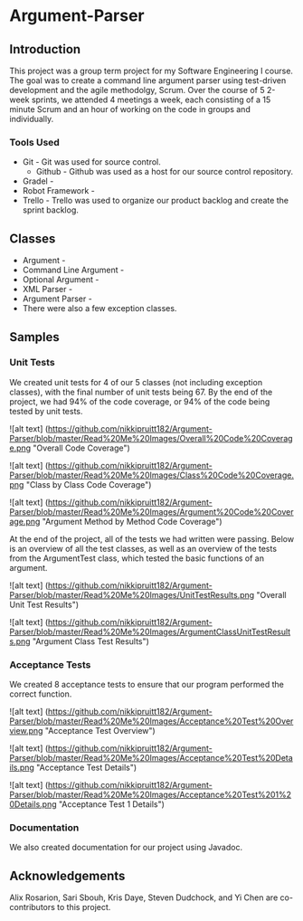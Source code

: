 # Argument-Parser

## Introduction

This project was a group term project for my Software Engineering I course. The goal was to create a command line argument parser using test-driven development and the agile methodolgy, Scrum. Over the course of 5 2-week sprints, we attended 4 meetings a week, each consisting of a 15 minute Scrum and an hour of working on the code in groups and individually.  

### Tools Used

* Git - Git was used for source control.
  * Github - Github was used as a host for our source control repository.
* Gradel - 
* Robot Framework -
* Trello - Trello was used to organize our product backlog and create the sprint backlog.


## Classes

* Argument -
* Command Line Argument -
* Optional Argument -
* XML Parser - 
* Argument Parser - 
* There were also a few exception classes.

## Samples 

### Unit Tests

We created unit tests for 4 of our 5 classes (not including exception classes), with the final number of unit tests being 67. By the end of the project, we had 94% of the code coverage, or 94% of the code being tested by unit tests. 

![alt text] (https://github.com/nikkipruitt182/Argument-Parser/blob/master/Read%20Me%20Images/Overall%20Code%20Coverage.png "Overall Code Coverage")

![alt text] (https://github.com/nikkipruitt182/Argument-Parser/blob/master/Read%20Me%20Images/Class%20Code%20Coverage.png "Class by Class Code Coverage")

![alt text] (https://github.com/nikkipruitt182/Argument-Parser/blob/master/Read%20Me%20Images/Argument%20Code%20Coverage.png "Argument Method by Method Code Coverage")

At the end of the project, all of the tests we had written were passing. Below is an overview of all the test classes, as well as an overview of the tests from the ArgumentTest class, which tested the basic functions of an argument.

![alt text] (https://github.com/nikkipruitt182/Argument-Parser/blob/master/Read%20Me%20Images/UnitTestResults.png "Overall Unit Test Results")

![alt text] (https://github.com/nikkipruitt182/Argument-Parser/blob/master/Read%20Me%20Images/ArgumentClassUnitTestResults.png "Argument Class Test Results")


### Acceptance Tests

We created 8 acceptance tests to ensure that our program performed the correct function.

![alt text] (https://github.com/nikkipruitt182/Argument-Parser/blob/master/Read%20Me%20Images/Acceptance%20Test%20Overview.png "Acceptance Test Overview")

![alt text] (https://github.com/nikkipruitt182/Argument-Parser/blob/master/Read%20Me%20Images/Acceptance%20Test%20Details.png "Acceptance Test Details")

![alt text] (https://github.com/nikkipruitt182/Argument-Parser/blob/master/Read%20Me%20Images/Acceptance%20Test%201%20Details.png "Acceptance Test 1 Details")

### Documentation

We also created documentation for our project using Javadoc. 



## Acknowledgements
Alix Rosarion, Sari Sbouh, Kris Daye, Steven Dudchock, and Yi Chen are co-contributors to this project. 